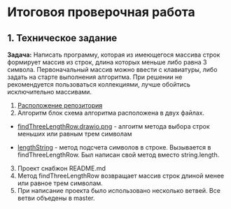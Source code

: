 # Итоговоя проверочная работа

## 1. Техническое задание

**Задача:** Написать программу, которая из имеющегося массива строк формирует массив из строк, длина которых меньше либо равна 3 символа. Первоначальный массив можно ввести с клавиатуры, либо задать на старте выполнения алгоритма. При решении не рекомендуется пользоваться коллекциями, лучше обойтись исключительно массивами.

1. [Расположение репозитория](https://github.com/isChelovek/FinalWork)
2. Алгоритм блок схема алгоритма расположена в двух файлах.
* [findThreeLengthRow.drawio.png](findThreeLengthRow.drawio.png "findThreeLengthRow") - алгоитм метода выбора строк меньших или равным трем символам

* [lengthString](lengthString.drawio.png "lengthString") - метод подсчета символов в строке. Вызывается в findThreeLengthRow. Был написан свой метод вместо string.length.
3. Проект снабжон README.md
4. Метод findThreeLengthRow возвращает массив строк длиной менее или равное трем символам.
5. При написание проекта было использовано несколько ветвей. Все ветви объедены в master.
